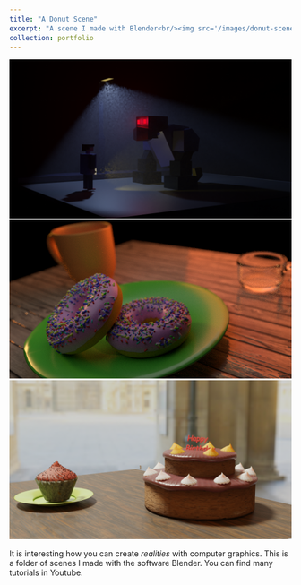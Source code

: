 ```yaml
---
title: "A Donut Scene"
excerpt: "A scene I made with Blender<br/><img src='/images/donut-scene.png'>"
collection: portfolio
---
```



<img src='/images/street scene.png'>  

<img src='/images/donut-scene.png'>   

<img src='/images/cake.png'>

It is interesting how you can create *realities* with computer graphics. This is a folder of scenes I made with
the software Blender. You can find many tutorials in Youtube.
